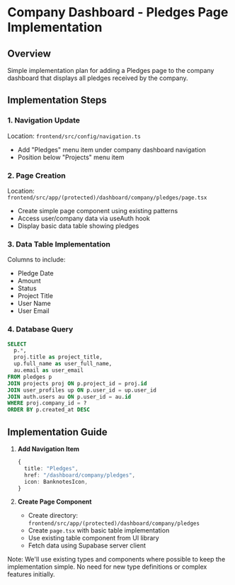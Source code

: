 # Company Dashboard - Pledges Page Implementation

## Overview
Simple implementation plan for adding a Pledges page to the company dashboard that displays all pledges received by the company.

## Implementation Steps

### 1. Navigation Update
Location: `frontend/src/config/navigation.ts`
- Add "Pledges" menu item under company dashboard navigation
- Position below "Projects" menu item

### 2. Page Creation
Location: `frontend/src/app/(protected)/dashboard/company/pledges/page.tsx`
- Create simple page component using existing patterns
- Access user/company data via useAuth hook
- Display basic data table showing pledges

### 3. Data Table Implementation
Columns to include:
- Pledge Date
- Amount
- Status
- Project Title
- User Name
- User Email

### 4. Database Query
```sql
SELECT 
  p.*,
  proj.title as project_title,
  up.full_name as user_full_name,
  au.email as user_email
FROM pledges p
JOIN projects proj ON p.project_id = proj.id
JOIN user_profiles up ON p.user_id = up.user_id
JOIN auth.users au ON p.user_id = au.id
WHERE proj.company_id = ?
ORDER BY p.created_at DESC
```

## Implementation Guide

1. **Add Navigation Item**
   ```typescript
   {
     title: "Pledges",
     href: "/dashboard/company/pledges",
     icon: BanknotesIcon,
   }
   ```

2. **Create Page Component**
   - Create directory: `frontend/src/app/(protected)/dashboard/company/pledges`
   - Create `page.tsx` with basic table implementation
   - Use existing table component from UI library
   - Fetch data using Supabase server client

Note: We'll use existing types and components where possible to keep the implementation simple. No need for new type definitions or complex features initially.
